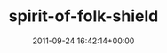 ---
title:		"spirit-of-folk-shield"
mediatype:		"upload"
description:		"TBC"
date:		"2011-09-24 16:42:14+00:00"
album:		"events"
filename:		"spirit-of-folk-shield.md"
series:		""
cl_public_id:		"events/spirit-of-folk-shield"
cl_version:		1497002647
format:		"tiff"
bytes:		8126128
width:		2174
height:		1440
exposure_mode:		"Manual"
program:		"Manual"
aperture:		"20.0"
focal_length:		"120.0 mm"
iso:		"8000"
shutter_speed:		"1/1000"
metering:		"Center-weighted average"
flash:		"Off, Did not fire"
white_balance:		"Custom"
colour_temp:		"4150"
has_crop:		"false"
orientation:		"Horizontal (normal)"
camera_model:		"NIKON D7000"
lens_info:		"18-200mm f/3.5-5.6"
artist:		"Matt Finucane"
x_resolution:		"300"
y_resolution:		"300"
---